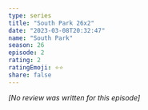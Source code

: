```yaml
---
type: series
title: "South Park 26x2"
date: "2023-03-08T20:32:47"
name: "South Park"
season: 26
episode: 2
rating: 2
ratingEmoji: ⭐️⭐️
share: false
---
```


*[No review was written for this episode]*
